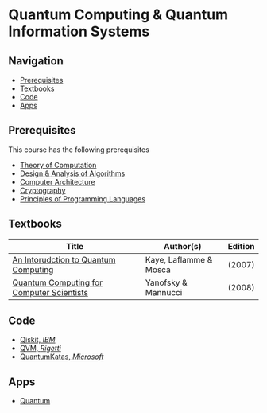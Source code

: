 # Quantum Computing & Quantum Information Systems

## Navigation

*   [Prerequisites](#prerequisites)
*   [Textbooks](#textbooks)
*   [Code](#code)
*   [Apps](#apps)

## Prerequisites

This course has the following prerequisites

* [Theory of Computation](/courses/CSF222)
* [Design & Analysis of Algorithms](/courses/CSF222)
* [Computer Architecture](/courses/CSF222)
* [Cryptography](/courses/CSF222)
* [Principles of Programming Languages](/courses/CSF222)

## Textbooks

| Title | Author(s) | Edition |
| -------------|-------------|:-----:|
| [An Intorudction to Quantum Computing](https://drive.google.com/open?id=19VvmhdNaqKI40yOOV_0Xts99M3GvLK8m) | Kaye, Laflamme & Mosca | (2007) |
| [Quantum Computing for Computer Scientists](https://drive.google.com/open?id=1JuDLPdndv9ur-bD6TKZi91RiGXjytLvX) | Yanofsky & Mannucci | (2008) |

## Code

*   [Qiskit, *IBM*](https://github.com/Qiskit/qiskit-api-py)
*   [QVM, *Rigetti*](https://github.com/rigetti/qvm)
*   [QuantumKatas, *Microsoft*](https://github.com/microsoft/QuantumKatas)

## Apps

*   [Quantum](https://play.google.com/store/apps/details?id=brychta.stepan.quantum_en&hl=en_IN)

